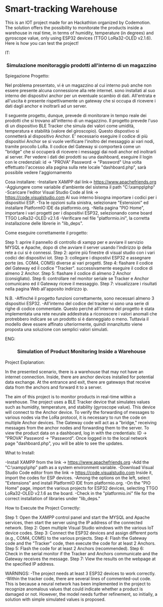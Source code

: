 # Smart-tracking Warehouse
This is an IOT project made for an Hackathlon organized by Codemotion.  The solution offers the possibility to monitorate the products inside a warehouse in real time, in terms of humidity,  temperature (in degrees) and gyroscope value, only using ESP32 devices (TTGO LoRa32-OLED v2.1.6). Here is how you can test the project! 


IT: 

<h3 align="center"> Simulazione monitoraggio prodotti all'interno di un magazzino</h3>

Spiegazione Progetto:

Nel problema presentato, vi è un magazzino al cui interno può anche non essere presente alcuna connessione alla rete internet. sono installati al suo interno dei dispositivi anchor per un eventuale scambio di dati. All'entrata e all'uscita è presente rispettivamente un gateway che si occupa di ricevere i dati dagli anchor e inoltrarli ad un server.

Il seguente progetto, dunque, prevede di monitorare in tempo reale dei prodotti che si trovano all'intterno di un magazzino. Il progetto prevede l'uso di un dispositivo BLE Tracker che simula dei valori come umidità, temperatura e stabilità (valore del giroscopio). Questo dispostivo si connetterà al dispositivo Anchor.
E' necessario eseguire il codice di più dispositivi Anchor se si vuole verificare l'inoltro del messaggio ai vari nodi, tramite procollo LoRa.
Il codice del Gateway si comporterà come un "bridge" che si occuperà di ricevere i messaggi dai nodi anchor ed inoltrarli al server.
Per vedere i dati dei prodotti su una dashboard, eseguire il login con le credenziali: id -> "PROVA" 
Password -> "Password"
Una volta effettuato l'accesso alla pagina sulla rete locale "dashboard.php", sarà possibile vedere l'aggiornamento 


Cosa installare:
-Installare XAMPP dal link-> https://www.apachefriends.org
-Aggiungere come variabile d'ambiente del sistema il path "C:\xampp\php"
-Scaricare l'editor Visual Studio Code al link -> https://code.visualstudio.com
Al suo interno bisogna importare i codici per i dispositivi ESP.
-Tra le opzioni sulla sinistra, selezionare "Estensioni" ed installare PlatformIO IDE da platformio.org.
-Nella pagina "PIO Home", importare i vari progetti per i dispositivi ESP32, selezionando come board TTGO LoRa32-OLED v2.1.6
-Verificare nel file "platformio.ini", la corretta installazione delle librerie in "lib_deps".


Come eseguire correttamente il progetto:

Step 1: aprire il pannello di controllo di xampp per e avviare il servizio MYSQL e Apache, dopo di che avviare il server usando l'indirizzo ip della rete a cui si è connessi.
Step 2: aprire più finestre di visual studio con i vari codici dei dispositivi iot.
Step 3: collegare i dispostivi ESP32 e assegnare porte (es. COM4, COM5) diverse ai vari progetti.
Step 4: flashare il codice del Gateway ed il codice "Tracker". successivamente eseguire il codice di almeno 2 Anchor.
Step 5: flashare il codice di almeno 2 Anchor (consigliato).
Step 6: controllare nel monitor seriale se Tracker e Anchor comunicano ed il Gateway riceve il messaggio.
Step 7: visualizzare i risultati nella pagina Web all'apposito indirizzo ip.

N.B.
-Affinché il progetto funzioni correttamente, sono necessari almeno 3 dispositivi ESP32.
-All'interno del codice del tracker vi sono una serie di righe di codice commentate. Questo perché all'interno del progetto è stata implementata una rete neurale addestrata a riconoscere i valori anomali che protrebbero indicare se un prodotto si è danneggiato o meno. Tuttavia il modello deve essere affinato ulteriormente, quindi innanzitutto viene proposta una soluzione con semplici valori simulati.


ENG:

<h3 align="center">Simulation of Product Monitoring Inside a Warehouse</h3>

Project Explanation:

In the presented scenario, there is a warehouse that may not have an internet connection. Inside, there are anchor devices installed for potential data exchange. At the entrance and exit, there are gateways that receive data from the anchors and forward it to a server.

The aim of this project is to monitor products in real-time within a warehouse. The project uses a BLE Tracker device that simulates values such as humidity, temperature, and stability (gyroscope value). This device will connect to the Anchor device.
To verify the forwarding of messages to various nodes via the LoRa protocol, it is necessary to run the code on multiple Anchor devices.
The Gateway code will act as a "bridge," receiving messages from the anchor nodes and forwarding them to the server.
To view the product data on a dashboard, log in with the credentials: ID -> "PROVA" Password -> "Password". Once logged in to the local network page "dashboard.php", you will be able to see the updates.


What to Install:

-Install XAMPP from the link -> https://www.apachefriends.org
-Add the "C:\xampp\php" path as a system environment variable.
-Download Visual Studio Code editor from the link -> https://code.visualstudio.com
Inside it, import the codes for ESP devices.
-Among the options on the left, select "Extensions" and install PlatformIO IDE from platformio.org.
-On the "PIO Home" page, import the various projects for ESP32 devices, selecting TTGO LoRa32-OLED v2.1.6 as the board.
-Check in the "platformio.ini" file for the correct installation of libraries under "lib_deps."


How to Execute the Project Correctly:

Step 1: Open the XAMPP control panel and start the MYSQL and Apache services, then start the server using the IP address of the connected network.
Step 2: Open multiple Visual Studio windows with the various IoT device codes.
Step 3: Connect the ESP32 devices and assign different ports (e.g., COM4, COM5) to the various projects.
Step 4: Flash the Gateway code and the "Tracker" code, then execute the code for at least 2 Anchors.
Step 5: Flash the code for at least 2 Anchors (recommended).
Step 6: Check in the serial monitor if the Tracker and Anchors communicate and the Gateway receives the message.
Step 7: View the results on the webpage at the specified IP address.

WARNINGS:
-The project needs at least 3 ESP32 devices to work correctly. 
-Within the tracker code, there are several lines of commented-out code. This is because a neural network has been implemented in the project to recognize anomalous values that could indicate whether a product is damaged or not. However, the model needs further refinement, so initially, a solution with simple simulated values is proposed.
